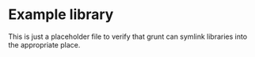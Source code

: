 # Example library
This is just a placeholder file to verify that grunt can symlink libraries into
the appropriate place.
